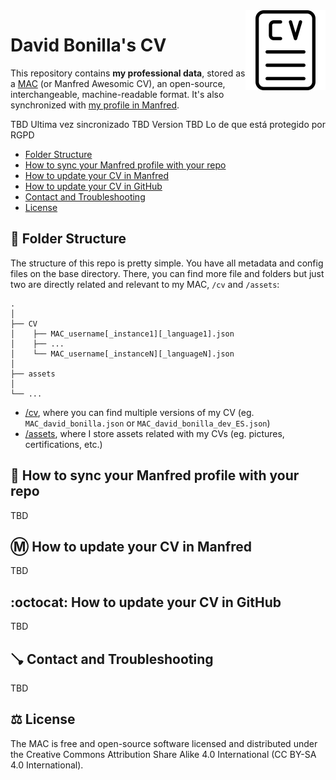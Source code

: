 <img src="/assets/cv_icon.png" align="right" width="128px" />

# David Bonilla's CV
This repository contains **my professional data**, stored as a [MAC](https://github.com/getmanfred/mac) (or Manfred Awesomic CV), an open-source, interchangeable, machine-readable format. It's also synchronized with [my profile in Manfred](https://dev.getmanfred.com/profile/david). 

TBD Ultima vez sincronizado
TBD Version
TBD Lo de que está protegido por RGPD

-  [Folder Structure](#-folder-structure)
-  [How to sync your Manfred profile with your repo](#-how-to-sync-your-manfred-profile-with-your-repo)
-  [How to update your CV in Manfred](#%E2%93%9C%EF%B8%8F-how-to-update-your-cv-in-manfred)
-  [How to update your CV in GitHub](#octocat-how-to-update-your-cv-in-github)
-  [Contact and Troubleshooting](#-contact-and-troubleshooting)
-  [License](#%EF%B8%8F-license)

## 📁 Folder Structure
The structure of this repo is pretty simple. You have all metadata and config files on the base directory. There, you can find more file and folders but just two are directly related and relevant to my MAC, `/cv` and `/assets`:



    .
    │
    ├── CV
    │    ├── MAC_username[_instance1][_language1].json
    │    ├── ...  
    │    └── MAC_username[_instanceN][_languageN].json
    │
    ├── assets
    │
    └── ...  

- [/cv](/cv), where you can find multiple versions of my CV (eg. `MAC_david_bonilla.json` or `MAC_david_bonilla_dev_ES.json`)
- [/assets](/assets), where I store assets related with my CVs (eg. pictures, certifications, etc.)


## 🔗 How to sync your Manfred profile with your repo

TBD

## Ⓜ️ How to update your CV in Manfred

TBD

## :octocat: How to update your CV in GitHub

TBD

## 🪠 Contact and Troubleshooting

TBD

## ⚖️ License
The MAC is free and open-source software licensed and distributed under the Creative Commons Attribution Share Alike 4.0 International (CC BY-SA 4.0 International).


